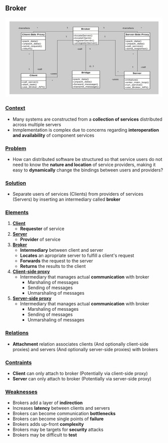 ## Broker

<img src="broker.png" alt="Broker" width=500px />

### [Context](#)
- Many systems are constructed from a **collection of services** distributed across multiple servers
- Inmplementation is complex due to concerns regarding **interoperation and availability** of component services

### [Problem](#)
- How can distributed software be structured so that service users do not need to know the **nature and location** of service providers, making it easy to **dynamically** change the bindings between users and providers?

### [Solution](#)
- Separate users of services (Clients) from providers of services (Servers) by inserting an intermediary called **broker**

### [Elements](#)
1. [**Client**](#)
   - **Requester** of service
2. [**Server**](#)
   - **Provider** of service
3. [**Broker**](#)
   - **Intermediary** between client and server
   - **Locates** an apropriate server to fulfill a client's request
   - **Forwards** the request to the server
   - **Returns** the results to the client
4. [**Client-side proxy**](#)
   - Intermediary that manages actual **communication** with broker
      - Marshaling of messages
      - Sending of messages
      - Unmarshaling of messages
5. [**Server-side proxy**](#)
   - Intermediary that manages actual **communication** with broker
      - Marshaling of messages
      - Sending of messages
      - Unmarshaling of messages

### [Relations](#)
- **Attachment** relation associates clients (And optionally client-side proxies) and servers (And optionally server-side proxies) with brokers

### [Contraints](#)
- **Client** can only attach to broker (Potentially via client-side proxy)
- **Server** can only attach to broker (Potentially via server-side proxy)

### [Weaknesses](#)
- Brokers add a layer of **indirection**
- Increases **latency** between clients and servers
- Brokers can become communication **bottlenecks**
- Brokers can become single points of **failure**
- Brokers adds up-front **complexity**
- Brokers may be targets for **security** attacks
- Brokers may be difficult to **test**